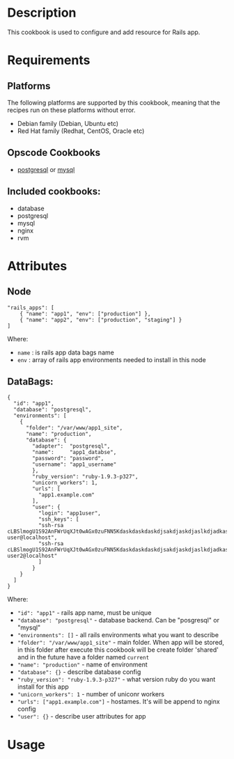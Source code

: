 Description
===========

This cookbook is used to configure and add resource for Rails app.

Requirements
============

Platforms
---------

The following platforms are supported by this cookbook, meaning that the recipes run on these platforms without error.

* Debian family (Debian, Ubuntu etc)
* Red Hat family (Redhat, CentOS, Oracle etc)

Opscode Cookbooks
-----------------

* [postgresql](https://github.com/opscode-cookbooks/postgresql) or
  [mysql](https://github.com/opscode-cookbooks/mysql)
  
Included cookbooks:
-------------------
* database
* postgresql
* mysql
* nginx
* rvm

Attributes
==========

Node
----

    "rails_apps": [
        { "name": "app1", "env": ["production"] },
		{ "name": "app2", "env": ["production", "staging"] }
    ]

Where:

* `name` : is rails app data bags name
* `env`  : array of rails app environments needed to install in this node

DataBags:
---------

    {
      "id": "app1",
      "database": "postgresql",
      "environments": [
	    {
	      "folder": "/var/www/app1_site",
	      "name": "production",
	      "database": {
		    "adapter":  "postgresql",
			"name":     "app1_databse",
			"password": "password",
			"username": "app1_username"
			},
			"ruby_version": "ruby-1.9.3-p327",
			"unicorn_workers": 1,
			"urls": [
			  "app1.example.com"
			],
			"user": {
			  "login": "app1user",
			  "ssh_keys": [
		      "ssh-rsa cLBSlmogU1S92AnFWrUqXJt0wAGx0zuFNN5KdaskdaskdaskdjsakdjaskdjaslkdjadkashjdksajdsjadkjdhasjdhaskjdhkjdhasjkdhsajkdhjkHJKHDSAKJHDJKSAHDKJSAHDdhsajdhask user@localhost",
			  "ssh-rsa cLBSlmogU1S92AnFWrUqXJt0wAGx0zuFNN5KdaskdaskdaskdjsakdjaskdjaslkdjadkashjdksajdsjadkjdhasjdhaskjdhkjdhasjkdhsajkdhjkHJKHDSAKJHDJKSAHDKJSAHDdhsajdhask user2@localhost"
			  ]
			}
		}
      ]
    }

Where:

* `"id": "app1"` - rails app name, must be unique
* `"database": "postgresql"` - database backend. Can be "posgresql" or "mysql"
* `"environments": []` - all rails environments what you want to describe
* `"folder": "/var/www/app1_site"` - main folder. When app will be
  stored, in this folder after execute this cookbook will be create
  folder 'shared' and in the future have a folder named `current`
* `"name": "production"` - name of environment
* `"database": {}` - describe database config
* `"ruby_version": "ruby-1.9.3-p327"` - what version ruby do you want
  install for this app
* `"unicorn_workers": 1` - number of uniconr workers
* `"urls": ["app1.example.com"]` - hostames. It's will be append to
  nginx config
* `"user": {}` - describe user attributes for app
  

Usage
=====
